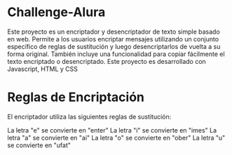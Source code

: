 # Challenge-Alura
Este proyecto es un encriptador y desencriptador de texto simple basado en web. Permite a los usuarios encriptar mensajes utilizando un conjunto específico de reglas de sustitución y luego desencriptarlos de vuelta a su forma original. También incluye una funcionalidad para copiar fácilmente el texto encriptado o desencriptado. Este proyecto es desarrollado con Javascript, HTML y CSS

# Reglas de Encriptación
El encriptador utiliza las siguientes reglas de sustitución:

La letra "e" se convierte en "enter"
La letra "i" se convierte en "imes"
La letra "a" se convierte en "ai"
La letra "o" se convierte en "ober"
La letra "u" se convierte en "ufat"

